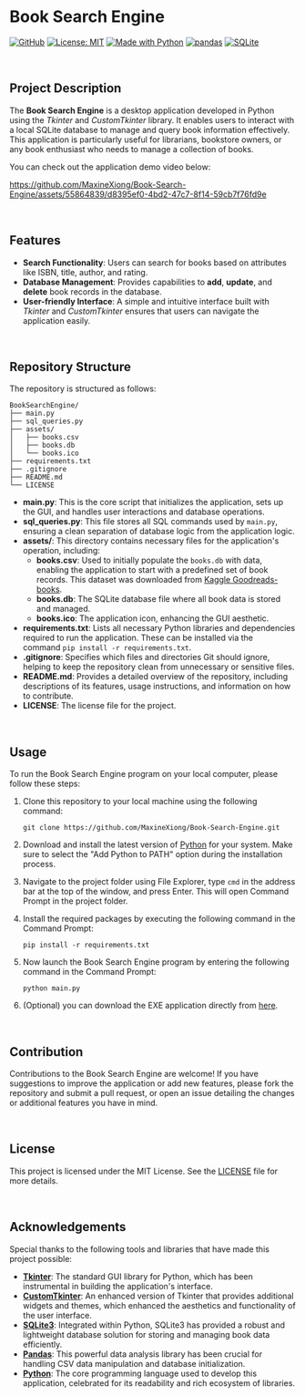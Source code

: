 # Book Search Engine

[![GitHub](https://badgen.net/badge/icon/GitHub?icon=github&color=black&label)](https://github.com/MaxineXiong)
[![License: MIT](https://img.shields.io/badge/License-MIT-yellow.svg)](https://opensource.org/licenses/MIT)
[![Made with Python](https://img.shields.io/badge/Python->=3.6-blue?logo=python&logoColor=white)](https://www.python.org)
[![pandas](https://img.shields.io/badge/pandas-150458?logo=pandas&logoColor=white)](https://pandas.pydata.org/)
[![SQLite](https://img.shields.io/badge/SQLite-003B57?logo=SQLite&logoColor=white)](https://sqlite.org/)

<br>

## Project Description

The **Book Search Engine** is a desktop application developed in Python using the *Tkinter* and *CustomTkinter* library. It enables users to interact with a local SQLite database to manage and query book information effectively. This application is particularly useful for librarians, bookstore owners, or any book enthusiast who needs to manage a collection of books.

You can check out the application demo video below:

https://github.com/MaxineXiong/Book-Search-Engine/assets/55864839/d8395ef0-4bd2-47c7-8f14-59cb7f76fd9e

<br>

## Features

- **Search Functionality**: Users can search for books based on attributes like ISBN, title, author, and rating.
- **Database Management**: Provides capabilities to **add**, **update**, and **delete** book records in the database.
- **User-friendly Interface**: A simple and intuitive interface built with *Tkinter* and *CustomTkinter* ensures that users can navigate the application easily.

<br>

## Repository Structure

The repository is structured as follows:

```
BookSearchEngine/
├── main.py                     
├── sql_queries.py              
├── assets/                    
│   ├── books.csv              
│   ├── books.db                
│   └── books.ico              
├── requirements.txt           
├── .gitignore                  
├── README.md                   
└── LICENSE                   
```

- **main.py**: This is the core script that initializes the application, sets up the GUI, and handles user interactions and database operations.
- **sql_queries.py**: This file stores all SQL commands used by `main.py`, ensuring a clean separation of database logic from the application logic.
- **assets/**: This directory contains necessary files for the application's operation, including:
    - **books.csv**: Used to initially populate the `books.db` with data, enabling the application to start with a predefined set of book records. This dataset was downloaded from [Kaggle Goodreads-books](https://www.kaggle.com/jealousleopard/goodreadsbooks).
    - **books.db**: The SQLite database file where all book data is stored and managed.
    - **books.ico**: The application icon, enhancing the GUI aesthetic.
- **requirements.txt**: Lists all necessary Python libraries and dependencies required to run the application. These can be installed via the command `pip install -r requirements.txt`.
- **.gitignore**: Specifies which files and directories Git should ignore, helping to keep the repository clean from unnecessary or sensitive files.
- **README.md**: Provides a detailed overview of the repository, including descriptions of its features, usage instructions, and information on how to contribute.
- **LICENSE**: The license file for the project.

<br>

## **Usage**

To run the Book Search Engine program on your local computer, please follow these steps:

1. Clone this repository to your local machine using the following command:
    
    ```
    git clone https://github.com/MaxineXiong/Book-Search-Engine.git
    ```
    
2. Download and install the latest version of [Python](https://www.python.org/downloads/) for your system. Make sure to select the "Add Python to PATH" option during the installation process.
3. Navigate to the project folder using File Explorer, type `cmd` in the address bar at the top of the window, and press Enter. This will open Command Prompt in the project folder.
4. Install the required packages by executing the following command in the Command Prompt:
    
    ```
    pip install -r requirements.txt
    ```
    
5. Now launch the Book Search Engine program by entering the following command in the Command Prompt:
    
    ```
    python main.py
    ```

6. (Optional) you can download the EXE application directly from [here](https://1drv.ms/u/s!AhxVr7ogXVBRlTIq4ZGsVyxullUH?e=9AWlq2).

<br>

## **Contribution**

Contributions to the Book Search Engine are welcome! If you have suggestions to improve the application or add new features, please fork the repository and submit a pull request, or open an issue detailing the changes or additional features you have in mind.

<br>

## License

This project is licensed under the MIT License. See the [LICENSE](https://choosealicense.com/licenses/mit/) file for more details.

<br>

## **Acknowledgements**

Special thanks to the following tools and libraries that have made this project possible:

- [**Tkinter**](https://docs.python.org/3/library/tkinter.html): The standard GUI library for Python, which has been instrumental in building the application's interface.
- [**CustomTkinter**](https://github.com/TomSchimansky/CustomTkinter): An enhanced version of Tkinter that provides additional widgets and themes, which enhanced the aesthetics and functionality of the user interface.
- [**SQLite3**](https://docs.python.org/3/library/sqlite3.html): Integrated within Python, SQLite3 has provided a robust and lightweight database solution for storing and managing book data efficiently.
- [**Pandas**](https://pandas.pydata.org/): This powerful data analysis library has been crucial for handling CSV data manipulation and database initialization.
- [**Python**](https://www.python.org/): The core programming language used to develop this application, celebrated for its readability and rich ecosystem of libraries.
